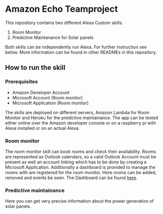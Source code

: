 Amazon Echo Teamproject
=======================
This repository contains two different Alexa Custom skills.
1. Room Monitor
2. Predictive Maintanance for Solar panels

Both skills can be independently run Alexa. For further instruction see below. More information can be found in other READMEs in this repository.


## How to run the skill
### Prerequisites 
* Amazon Developer Account
* Microsoft Account (Room monitor)
* Microsoft Application (Room monitor)

The skills are deployed on different servers, Amazon Lambda for Room Monitor and Heroku for the predictive maintainance.
The app can be tested either online over the Amazon developer console or on a raspberry pi with Alexa installed or on an actual Alexa.


### Room monitor
The room monitor skill can book rooms and check their availability. Rooms are represented as Outlook calendars, so a valid Outlook Account must be present
as well an account linking which has to be done by creating a Microsoft Application.
Additionally a dashboard is provided to manage the rooms with are registered for the room monitor. Here rooms can be added, removed and events be seen.
The Dashboard can be found [here](https://ghk3pcg5q0.execute-api.us-east-1.amazonaws.com/dev).

### Predictive maintainance 
Here you can get very precise information about the power generation of solar panels.


